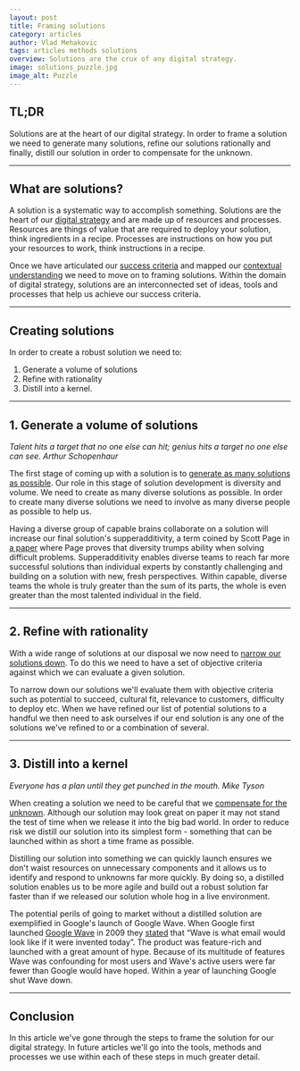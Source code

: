 ```yaml
---
layout: post
title: Framing solutions
category: articles
author: Vlad Mehakovic
tags: articles methods solutions
overview: Solutions are the crux of any digital strategy.
image: solutions_puzzle.jpg
image_alt: Puzzle
---
```


## TL;DR

Solutions are at the heart of our digital strategy. In order to frame a solution we need to generate many solutions, refine our solutions rationally and finally, distill our solution in order to compensate for the unknown.

***

## What are solutions?

A solution is a systematic way to accomplish something. Solutions are the heart of our [digital strategy](/articles/what-is-digital-strategy) and are made up of resources and processes. Resources are things of value that are required to deploy your solution, think ingredients in a recipe. Processes are instructions on how you put your resources to work, think instructions in a recipe.

Once we have articulated our [success criteria](/articles/success-criteria) and mapped our [contextual understanding](/articles/contextual-understanding) we need to move on to framing solutions. Within the domain of digital strategy, solutions are an interconnected set of ideas, tools and processes that help us achieve our success criteria.

***

## Creating solutions

In order to create a robust solution we need to:

1. Generate a volume of solutions
2. Refine with rationality
3. Distill into a kernel.

***

## 1. Generate  a volume of solutions

<cite>Talent hits a target that no one else can hit; genius hits a target no one else can see. <span class='reference'>Arthur Schopenhaur</span></cite>

The first stage of coming up with a solution is to <a href="#" class="tooltip-item" data-toggle="tooltip" data-original-title="We'll outline the tools and methods to do so in a later article.">generate as many solutions as possible</a>. Our role in this stage of solution development is diversity and volume. We need to create as many diverse solutions as possible. In order to create many diverse solutions we need to involve as many diverse people as possible to help us.

Having a diverse group of capable brains collaborate on a solution will increase our final solution's supperadditivity, a term coined by Scott Page in [a paper][diversity-theorem] where Page proves that diversity trumps ability when solving difficult problems. Supperadditivity enables diverse teams to reach far more successful solutions than individual experts by constantly challenging and building on a solution with new, fresh perspectives. Within capable, diverse teams the whole is truly greater than the sum of its parts, the whole is even greater than the most talented individual in the field.

***

## 2. Refine with rationality

With a wide range of solutions at our disposal we now need to <a href="#" class="tooltip-item" data-toggle="tooltip" data-original-title="We'll outline the tools and methods to do so in a later article.">narrow our solutions down</a>. To do this we need to have a set of objective criteria against which we can evaluate a given solution.

To narrow down our solutions we'll evaluate them with objective criteria such as potential to succeed, cultural fit, relevance to customers, difficulty to deploy etc. When we have refined our list of potential solutions to a handful we then need to ask ourselves if our end solution is any one of the solutions we've refined to or a combination of several.

***

## 3. Distill into a kernel

<cite itemprop="citation">Everyone has a plan until they get punched in the mouth.<span class="reference"> Mike Tyson</span></cite>

When creating a solution we need to be careful that we <a href="#" class="tooltip-item" data-toggle="tooltip" data-original-title="We'll outline the tools and methods to do so in a later article.">compensate for the unknown</a>. Although our solution may look great on paper it may not stand the test of time when we release it into the big bad world. In order to reduce risk we distill our solution into its simplest form - something that can be launched within as short a time frame as possible.

Distilling our solution into something we can quickly launch ensures we don't waist resources on unnecessary components and it allows us to identify and respond to unknowns far more quickly. By doing so, a distilled solution enables us to be more agile and build out a robust solution far faster than if we released our solution whole hog in a live environment.

The potential perils of going to market without a distilled solution are exemplified in Google's launch of Google Wave. When Google first launched [Google Wave](https://www.youtube.com/watch?v=y1qzIEJAFww) in 2009 they [stated](http://techcrunch.com/2009/05/28/google-wave-drips-with-ambition-can-it-fulfill-googles-grand-web-vision/) that “Wave is what email would look like if it were invented today”. The product was feature-rich and launched with a great amount of hype. Because of its multitude of features Wave was confounding for most users and Wave's active users were far fewer than Google would have hoped. Within a year of launching Google shut Wave down.

***

## Conclusion

In this article we've gone through the steps to frame the solution for our digital strategy. In future articles we'll go into the tools, methods and processes we use within each of these steps in much greater detail.

[diversity-theorem]: http://www.virginia.edu/vpfrr/Making%20the%20Difference-Logic%20of%20Diversity_Page_Perspectives.pdf

[smashing-responsive-design]:http://coding.smashingmagazine.com/2011/01/12/guidelines-for-responsive-web-design/
[harvard-80-percent-casestudy]: http://poetsandquants.com/2012/11/18/how-the-worlds-top-business-schools-teach-their-mbas/

[disruptive-innovation]: http://en.wikipedia.org/wiki/Disruptive_innovation
[big-coeff-new-reality]: https://www.youtube.com/watch?v=4vKmYT1ku1o

[method-cards]: http://www.amazon.com/gp/offer-listing/0954413210/ref=dp_olp_new?ie=UTF8&condition=new

[3-horizons]: http://www.mckinsey.com/insights/strategy/enduring_ideas_the_three_horizons_of_growth

[ebay]: http://techcrunch.com/2012/01/12/ebay-forecasts-8b-in-mobile-commerce-volume-in-2012-paypal-will-reach-7b/

[what-is-strategy]: http://hbr.org/1996/11/what-is-strategy
[linkedin-seriesb]: http://reidhoffman.org/linkedin-pitch-to-greylock/

[twitter-features]: http://qz.com/135149/the-first-ever-hashtag-reply-and-retweet-as-twitter-users-invented-them/